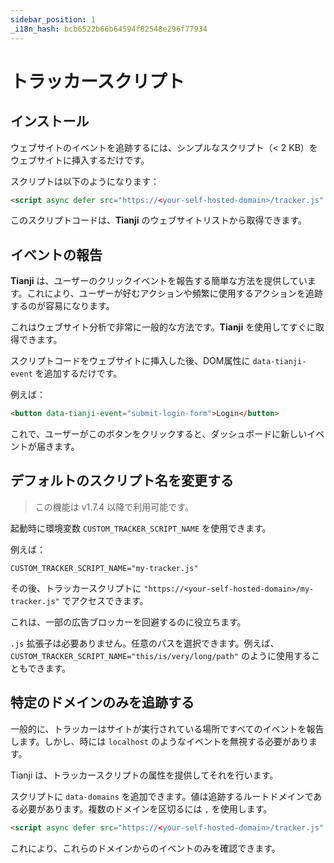 ```yaml
---
sidebar_position: 1
_i18n_hash: bcb6522b66b64594f82548e296f77934
---
```

# トラッカースクリプト

## インストール

ウェブサイトのイベントを追跡するには、シンプルなスクリプト（< 2 KB）をウェブサイトに挿入するだけです。

スクリプトは以下のようになります：

```html
<script async defer src="https://<your-self-hosted-domain>/tracker.js" data-website-id="xxxxxxxxxxxxx"></script>
```

このスクリプトコードは、**Tianji** のウェブサイトリストから取得できます。

## イベントの報告

**Tianji** は、ユーザーのクリックイベントを報告する簡単な方法を提供しています。これにより、ユーザーが好むアクションや頻繁に使用するアクションを追跡するのが容易になります。

これはウェブサイト分析で非常に一般的な方法です。**Tianji** を使用してすぐに取得できます。

スクリプトコードをウェブサイトに挿入した後、DOM属性に `data-tianji-event` を追加するだけです。

例えば：

```html
<button data-tianji-event="submit-login-form">Login</button>
```

これで、ユーザーがこのボタンをクリックすると、ダッシュボードに新しいイベントが届きます。

## デフォルトのスクリプト名を変更する

> この機能は v1.7.4 以降で利用可能です。

起動時に環境変数 `CUSTOM_TRACKER_SCRIPT_NAME` を使用できます。

例えば：
```
CUSTOM_TRACKER_SCRIPT_NAME="my-tracker.js"
```

その後、トラッカースクリプトに `"https://<your-self-hosted-domain>/my-tracker.js"` でアクセスできます。

これは、一部の広告ブロッカーを回避するのに役立ちます。

`.js` 拡張子は必要ありません。任意のパスを選択できます。例えば、`CUSTOM_TRACKER_SCRIPT_NAME="this/is/very/long/path"` のように使用することもできます。

## 特定のドメインのみを追跡する

一般的に、トラッカーはサイトが実行されている場所ですべてのイベントを報告します。しかし、時には `localhost` のようなイベントを無視する必要があります。

Tianji は、トラッカースクリプトの属性を提供してそれを行います。

スクリプトに `data-domains` を追加できます。値は追跡するルートドメインである必要があります。複数のドメインを区切るには `,` を使用します。

```html
<script async defer src="https://<your-self-hosted-domain>/tracker.js" data-website-id="xxxxxxxxxxxxx" data-domains="website.com,www.website.com"></script>
```

これにより、これらのドメインからのイベントのみを確認できます。
